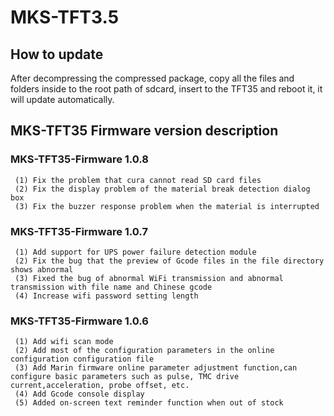 # MKS-TFT3.5

## How to update
After decompressing the compressed package, copy all the files and folders inside to the root path of sdcard, insert to the TFT35 and reboot it, it will update automatically.

## MKS-TFT35 Firmware version description


### MKS-TFT35-Firmware 1.0.8

     (1) Fix the problem that cura cannot read SD card files
     (2) Fix the display problem of the material break detection dialog box
     (3) Fix the buzzer response problem when the material is interrupted

### MKS-TFT35-Firmware 1.0.7

     (1) Add support for UPS power failure detection module
     (2) Fix the bug that the preview of Gcode files in the file directory shows abnormal
     (3) Fixed the bug of abnormal WiFi transmission and abnormal transmission with file name and Chinese gcode
     (4) Increase wifi password setting length
     
### MKS-TFT35-Firmware 1.0.6

     (1) Add wifi scan mode
     (2) Add most of the configuration parameters in the online configuration configuration file
     (3) Add Marin firmware online parameter adjustment function,can configure basic parameters such as pulse, TMC drive current,acceleration, probe offset, etc.
     (4) Add Gcode console display
     (5) Added on-screen text reminder function when out of stock